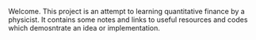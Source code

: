 Welcome. This project is an attempt to learning quantitative finance by a physicist. It contains some notes and links to useful resources and codes which demosntrate an idea or implementation.
 
